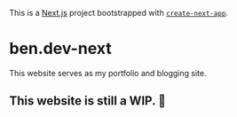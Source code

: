 This is a [Next.js](https://nextjs.org/) project bootstrapped with [`create-next-app`](https://github.com/vercel/next.js/tree/canary/packages/create-next-app).

# ben.dev-next

This website serves as my portfolio and blogging site.

## This website is still a WIP. 🚧
